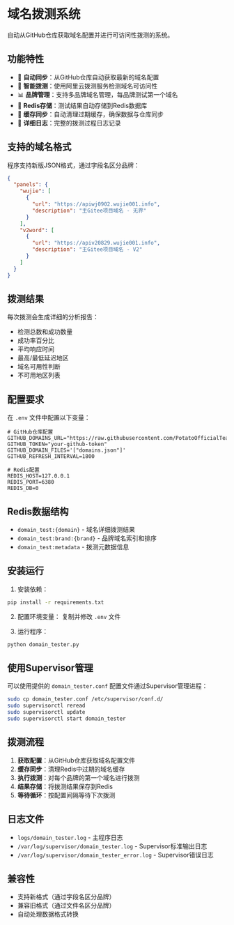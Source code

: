 # 域名拨测系统

自动从GitHub仓库获取域名配置并进行可访问性拨测的系统。

## 功能特性

- 🔄 **自动同步**：从GitHub仓库自动获取最新的域名配置
- 🧪 **智能拨测**：使用阿里云拨测服务检测域名可访问性
- 📊 **品牌管理**：支持多品牌域名管理，每品牌测试第一个域名
- 💾 **Redis存储**：测试结果自动存储到Redis数据库
- 🔄 **缓存同步**：自动清理过期缓存，确保数据与仓库同步
- 📝 **详细日志**：完整的拨测过程日志记录

## 支持的域名格式

程序支持新版JSON格式，通过字段名区分品牌：

```json
{
  "panels": {
    "wujie": [
      {
        "url": "https://apiwj0902.wujie001.info",
        "description": "主Gitee项目域名 - 无界"
      }
    ],
    "v2word": [
      {
        "url": "https://apiv20829.wujie001.info", 
        "description": "主Gitee项目域名 - V2"
      }
    ]
  }
}
```

## 拨测结果

每次拨测会生成详细的分析报告：
- 检测总数和成功数量
- 成功率百分比
- 平均响应时间
- 最高/最低延迟地区
- 域名可用性判断
- 不可用地区列表

## 配置要求

在 `.env` 文件中配置以下变量：

```env
# GitHub仓库配置
GITHUB_DOMAINS_URL="https://raw.githubusercontent.com/PotatoOfficialTeam/domains/main"
GITHUB_TOKEN="your-github-token"
GITHUB_DOMAIN_FILES='["domains.json"]'
GITHUB_REFRESH_INTERVAL=1800

# Redis配置
REDIS_HOST=127.0.0.1
REDIS_PORT=6380
REDIS_DB=0
```

## Redis数据结构

- `domain_test:{domain}` - 域名详细拨测结果
- `domain_test:brand:{brand}` - 品牌域名索引和排序
- `domain_test:metadata` - 拨测元数据信息

## 安装运行

1. 安装依赖：
```bash
pip install -r requirements.txt
```

2. 配置环境变量：
复制并修改 `.env` 文件

3. 运行程序：
```bash
python domain_tester.py
```

## 使用Supervisor管理

可以使用提供的 `domain_tester.conf` 配置文件通过Supervisor管理进程：

```bash
sudo cp domain_tester.conf /etc/supervisor/conf.d/
sudo supervisorctl reread
sudo supervisorctl update
sudo supervisorctl start domain_tester
```

## 拨测流程

1. **获取配置**：从GitHub仓库获取域名配置文件
2. **缓存同步**：清理Redis中过期的域名缓存
3. **执行拨测**：对每个品牌的第一个域名进行拨测
4. **结果存储**：将拨测结果保存到Redis
5. **等待循环**：按配置间隔等待下次拨测

## 日志文件

- `logs/domain_tester.log` - 主程序日志
- `/var/log/supervisor/domain_tester.log` - Supervisor标准输出日志
- `/var/log/supervisor/domain_tester_error.log` - Supervisor错误日志

## 兼容性

- 支持新格式（通过字段名区分品牌）
- 兼容旧格式（通过文件名区分品牌）
- 自动处理数据格式转换